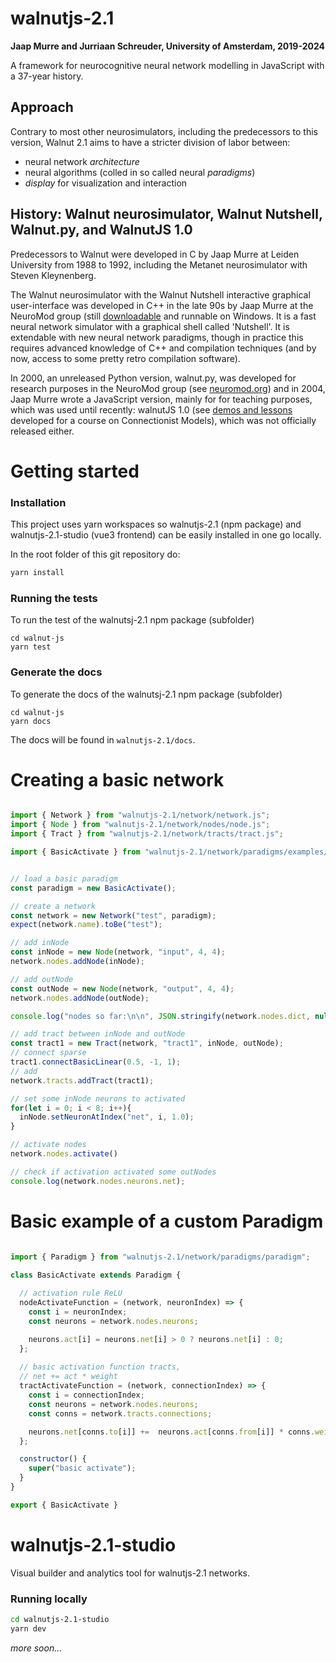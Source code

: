 walnutjs-2.1
===

**Jaap Murre and Jurriaan Schreuder, University of Amsterdam, 2019-2024**

A framework for neurocognitive neural network modelling in JavaScript with a 37-year history.

## Approach

Contrary to most other neurosimulators, including the predecessors to this version, Walnut 2.1 aims to have a stricter
division of labor between:

 - neural network *architecture*
 - neural algorithms (colled in so called neural *paradigms*)
 - *display* for visualization and interaction

## History: Walnut neurosimulator, Walnut Nutshell, Walnut.py, and WalnutJS 1.0

Predecessors to Walnut were developed in C by Jaap Murre at Leiden University from 1988 to 1992,
including the Metanet neurosimulator with Steven Kleynenberg.

The Walnut neurosimulator with the Walnut Nutshell interactive graphical user-interface was developed
in C++ in the late 90s by Jaap Murre at the NeuroMod group (still
[downloadable](http://www.neuromod.org/static/walnut/index.html) and runnable on Windows. It is a fast neural network simulator with
a graphical shell called 'Nutshell'. It is extendable with new neural network
paradigms, though in practice this requires advanced knowledge of C++ and compilation techniques (and by now, access to
some pretty retro compilation software).

In 2000, an unreleased Python version, walnut.py, was developed for research purposes in the NeuroMod group
(see [neuromod.org](http://neuromod.org)) and in 2004, Jaap Murre wrote a JavaScript version, mainly for
for teaching purposes, which was used until recently: walnutJS 1.0  (see [demos and lessons](http://murre.com/connectionism/) developed
for a course on Connectionist Models), which was not officially released either.


# Getting started


### Installation

This project uses yarn workspaces so walnutjs-2.1 (npm package) and walnutjs-2.1-studio (vue3 frontend) can be easily installed in one go locally.

In the root folder of this git repository do:

```sh
yarn install
```

### Running the tests

To run the test of the walnutsj-2.1 npm package (subfolder)

```
cd walnut-js
yarn test
```

### Generate the docs

To generate the docs of the walnutsj-2.1 npm package (subfolder)

```
cd walnut-js
yarn docs
```

The docs will be found in `walnutjs-2.1/docs`.



# Creating a basic network

```js

import { Network } from "walnutjs-2.1/network/network.js";
import { Node } from "walnutjs-2.1/network/nodes/node.js";
import { Tract } from "walnutjs-2.1/network/tracts/tract.js";

import { BasicActivate } from "walnutjs-2.1/network/paradigms/examples/basicActivate.js";


// load a basic paradigm
const paradigm = new BasicActivate();

// create a network
const network = new Network("test", paradigm);
expect(network.name).toBe("test");

// add inNode
const inNode = new Node(network, "input", 4, 4);
network.nodes.addNode(inNode);

// add outNode
const outNode = new Node(network, "output", 4, 4);
network.nodes.addNode(outNode);

console.log("nodes so far:\n\n", JSON.stringify(network.nodes.dict, null, " "));

// add tract between inNode and outNode
const tract1 = new Tract(network, "tract1", inNode, outNode);
// connect sparse
tract1.connectBasicLinear(0.5, -1, 1);
// add
network.tracts.addTract(tract1);

// set some inNode neurons to activated
for(let i = 0; i < 8; i++){
  inNode.setNeuronAtIndex("net", i, 1.0);
}

// activate nodes
network.nodes.activate()

// check if activation activated some outNodes
console.log(network.nodes.neurons.net);


```

# Basic example of a custom Paradigm

```js

import { Paradigm } from "walnutjs-2.1/network/paradigms/paradigm";

class BasicActivate extends Paradigm {
 
  // activation rule ReLU
  nodeActivateFunction = (network, neuronIndex) => {
    const i = neuronIndex;
    const neurons = network.nodes.neurons;

    neurons.act[i] = neurons.net[i] > 0 ? neurons.net[i] : 0;
  };
  
  // basic activation function tracts,
  // net += act * weight 
  tractActivateFunction = (network, connectionIndex) => {
    const i = connectionIndex;
    const neurons = network.nodes.neurons;
    const conns = network.tracts.connections;

    neurons.net[conns.to[i]] +=  neurons.act[conns.from[i]] * conns.weight[i];
  };

  constructor() {
    super("basic activate");
  }
}

export { BasicActivate }

```

# walnutjs-2.1-studio

Visual builder and analytics tool for walnutjs-2.1 networks.

### Running locally

```sh
cd walnutjs-2.1-studio
yarn dev
```

*more soon...*
